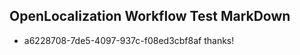 ## OpenLocalization Workflow Test MarkDown
* a6228708-7de5-4097-937c-f08ed3cbf8af thanks!

<!--HONumber=Aug16_HO1-->


